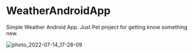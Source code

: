 # WeatherAndroidApp
Simple Weather Android App. Just Pet project for getting know something new.

![photo_2022-07-14_17-28-09](https://user-images.githubusercontent.com/37955869/178983119-04bc4ccd-9314-47e5-a896-b17a0d3115f3.jpg)
